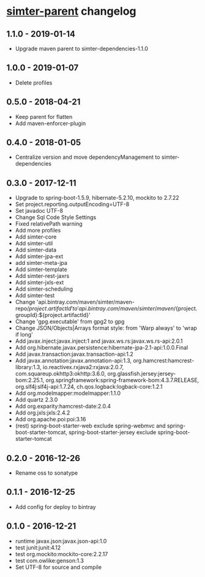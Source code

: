 # [simter-parent](https://github.com/simter/simter-parent) changelog

## 1.1.0 - 2019-01-14

- Upgrade maven parent to simter-dependencies-1.1.0

## 1.0.0 - 2019-01-07

- Delete profiles

## 0.5.0 - 2018-04-21

- Keep parent for flatten
- Add maven-enforcer-plugin

## 0.4.0 - 2018-01-05

- Centralize version and move dependencyManagement to simter-dependencies

## 0.3.0 - 2017-12-11

- Upgrade to spring-boot-1.5.9, hibernate-5.2.10, mockito to 2.7.22
- Set project.reporting.outputEncoding=UTF-8
- Set javadoc UTF-8
- Change Sql Code Style Settings
- Fixed relativePath warning
- Add more profiles
- Add simter-core
- Add simter-util
- Add simter-data
- Add simter-jpa-ext
- add simter-meta-jpa
- Add simter-template
- Add simter-rest-jaxrs
- Add simter-jxls-ext
- Add simter-scheduling
- Add simter-test
- Change 'api.bintray.com/maven/simter/maven-repo/${project.artifactId}' to 'api.bintray.com/maven/simter/maven/${project.groupId}:${project.artifactId}'
- Change 'gpg.executable' from gpg2 to gpg
- Change JSON/Objects|Arrays format style: from 'Warp always' to 'wrap if long'
- Add javax.inject:javax.inject:1 and javax.ws.rs:javax.ws.rs-api:2.0.1
- Add org.hibernate.javax.persistence:hibernate-jpa-2.1-api:1.0.0.Final
- Add javax.transaction:javax.transaction-api:1.2
- Add javax.annotation:javax.annotation-api:1.3, org.hamcrest:hamcrest-library:1.3, io.reactivex.rxjava2:rxjava:2.0.7, com.squareup.okhttp3:okhttp:3.6.0, org.glassfish.jersey:jersey-bom:2.25.1, org.springframework:spring-framework-bom:4.3.7.RELEASE, org.slf4j:slf4j-api:1.7.24, ch.qos.logback:logback-core:1.2.1
- Add org.modelmapper:modelmapper:1.1.0
- Add quartz 2.3.0
- Add org.exparity:hamcrest-date:2.0.4
- Add org.jxls:jxls:2.4.2
- Add org.apache.poi:poi:3.16
- (rest) spring-boot-starter-web exclude spring-webmvc and spring-boot-starter-tomcat, spring-boot-starter-jersey exclude spring-boot-starter-tomcat

## 0.2.0 - 2016-12-26

- Rename oss to sonatype

## 0.1.1 - 2016-12-25

- Add config for deploy to bintray

## 0.1.0 - 2016-12-21

- runtime javax.json:javax.json-api:1.0
- test junit:junit:4.12
- test org.mockito:mockito-core:2.2.17
- test com.owlike:genson:1.3
- Set UTF-8 for source and compile